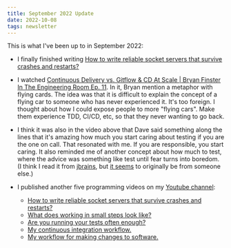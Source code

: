 ```yaml
---
title: September 2022 Update
date: 2022-10-08
tags: newsletter
---
```


This is what I've been up to in September 2022:

* I finally finished writing [How to write reliable socket servers that survive
  crashes and restarts?](/writing/reliable-socket-servers/index.html)

* I watched [Continuous Delivery vs. Gitflow & CD At Scale | Bryan Finster In
  The Engineering Room Ep. 11](https://youtu.be/ulRCs7xQA74). In it, Bryan
  mention a metaphor with flying cards. The idea was that it is difficult to
  explain the concept of a flying car to someone who has never experienced it.
  It's too foreign. I thought about how I could expose people to more "flying
  cars". Make them experience TDD, CI/CD, etc, so that they never wanting to go
  back.

* I think it was also in the video above that Dave said something along the
  lines that it's amazing how much you start caring about testing if you are
  the one on call. That resonated with me. If you are responsible, you start
  caring. It also reminded me of another concept about how much to test, where
  the advice was something like test until fear turns into boredom. (I think I
  read it from [jbrains](https://twitter.com/jbrains), but [it
  seems](https://twitter.com/jbrains/status/663451314341416960) to originally
  be from someone else.)

* I published another five programming videos on my [Youtube
  channel](https://www.youtube.com/channel/UC4XI09URnsM_YYTSizAMliA):

  * [How to write reliable socket servers that survive crashes and restarts?](https://youtu.be/tu3Sbm78SpY)
  * [What does working in small steps look like?](https://youtu.be/X5yIEELf4t0)
  * [Are you running your tests often enough?](https://youtu.be/IWAx1-thc_w)
  * [My continuous integration workflow.](https://youtu.be/1bDEHWKjbyQ)
  * [My workflow for making changes to software.](https://youtu.be/kdYE7_9-5Ng)
